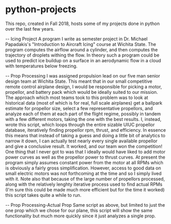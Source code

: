 # python-projects

This repo, created in Fall 2018, hosts some of my projects done in python over the last few years.


-- Icing Project
A program I write as semester project in Dr. Michael Papadakis's "Introduction to Aircraft Icing" course at Wichita State.
The program computes the airflow around a cylinder, and then computes the trajectory of droplets withing the flow.
In theory such a program could be used to predict ice buildup on a surface in an aerodynamic flow in a cloud with temperatures below freezing.

-- Prop Processing
I was assigned propulsion lead on our five man senior design team at Wichita State. This meant that in our small competitive remote control airplane design, I would be responsible for picking a motor, propellor, and battery pack which would be ideally suited to our mission. The approach which most teams took to this problem was to look at historical data (most of which is for real, full scale airplanes) get a ballpark estimate for propellor size, select a few representative propellors, and analyze each of them at each part of the flight regime, possibly in tandem with a few different motors, taking the one with the best results.
I, instead, wrote this script, which loops through the entire sizable UIUC propellor database, iteratively finding propellor rpm, thrust, and efficiency.
In essence this means that instead of taking a guess and doing a little bit of analytics to narrow it down, I can actually test nearly every single available propellor and give a conclusive result. It worked, and our team won the competition!
One thing that I never got to was that I ideally would have liked to add motor power curves as well as the propellor power to thrust curves. At present the program simply assumes constant power from the motor at all RPMs which is obviously a fairly gross simplification. However, access to good data on small electric motors was not forthcoming at the time and so I simply lived with it.
Note also that because of the large number of propellors processed, along with the relatively lenghty iterative process used to find actual RPMs (I'm sure this could be made much more efficient but for the time it worked) this script takes quite a while to run.

-- Prop Processing-Actual Prop
Same script as above, but limited to just the one prop which we chose for our plane, this script will show the same functionality but much more quickly since it just analyzes a single prop.
